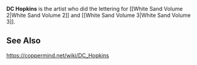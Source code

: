**DC Hopkins** is the artist who did the lettering for [[White Sand Volume 2\|White Sand Volume 2]] and [[White Sand Volume 3\|White Sand Volume 3]].

## See Also




https://coppermind.net/wiki/DC_Hopkins